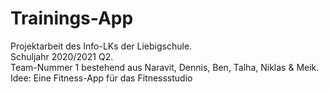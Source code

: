 # Trainings-App
<p> Projektarbeit des Info-LKs der Liebigschule. <br>
Schuljahr 2020/2021 Q2. <br>
Team-Nummer 1 bestehend aus Naravit, Dennis, Ben, Talha, Niklas & Meik.<br>  
Idee: Eine Fitness-App für das Fitnessstudio </p>
